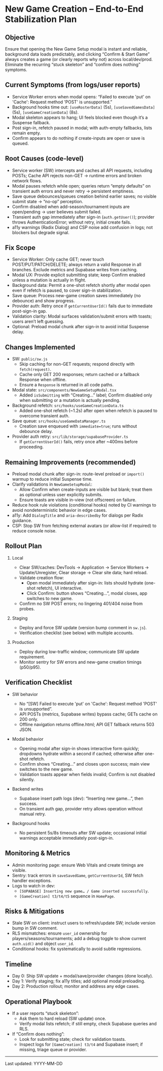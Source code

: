 # New Game Creation – End-to-End Stabilization Plan

## Objective
Ensure that opening the New Game Setup modal is instant and reliable, background data loads predictably, and clicking “Confirm & Start Game” always creates a game (or clearly reports why not) across local/dev/prod. Eliminate the recurring “stuck skeleton” and “confirm does nothing” symptoms.

## Current Symptoms (from logs/user reports)
- Service Worker errors when modal opens: “Failed to execute 'put' on 'Cache': Request method 'POST' is unsupported.”
- Background hooks time out: `[useRosterData]` (5s), `[useSavedGamesData]` (5s), `[useGameCreationData]` (8s).
- Modal skeleton appears to hang; UI feels blocked even though it’s a Suspense fallback.
- Post sign-in, refetch paused in modal; with auth-empty fallbacks, lists remain empty.
- Confirm appears to do nothing if create-inputs are open or save is queued.

## Root Causes (code-level)
- Service worker (SW) intercepts and caches all API requests, including POSTs; Cache API rejects non-GET → runtime errors and broken network flows.
- Modal pauses refetch while open; queries return “empty defaults” on transient auth errors and never retry → persistent emptiness.
- Save queue debounces/queues creation behind earlier saves; no visible submit state → “no-op” perception.
- Confirm disabled when add-season/tournament inputs are open/pending → user believes submit failed.
- Transient auth gap immediately after sign-in (`auth.getUser()`); provider throws AuthenticationError; without retry, initial create fails.
- a11y warnings (Radix Dialog) and CSP noise add confusion in logs; not blockers but degrade signal.

## Fix Scope
- Service Worker: Only cache GET; never touch POST/PUT/PATCH/DELETE; always return a valid Response in all branches. Exclude metrics and Supabase writes from caching.
- Modal UX: Provide explicit submitting state; keep Confirm enabled unless a mutation is actually in flight.
- Background data: Permit a one-shot refetch shortly after modal open even if refetch is paused, to cover sign-in stabilization.
- Save queue: Process new-game creation saves immediately (no debounce) and show progress.
- Provider auth: Retry once if `getCurrentUserId()` fails due to immediate post-sign-in gap.
- Validation clarity: Modal surfaces validation/submit errors with toasts; users aren’t left guessing.
- Optional: Preload modal chunk after sign-in to avoid initial Suspense delay.

## Changes Implemented
- SW: `public/sw.js`
  - Skip caching for non-GET requests; respond directly with `fetch(request)`.
  - Cache only GET 200 responses; return cached or a fallback Response when offline.
  - Ensure a `Response` is returned in all code paths.
- Modal state: `src/components/NewGameSetupModal.tsx`
  - Added `isSubmitting` with “Creating…” label; Confirm disabled only when submitting or a mutation is actually pending.
- Background refetch: `src/hooks/useGameCreationData.ts`
  - Added one-shot refetch (~1.2s) after open when refetch is paused to overcome transient auth.
- Save queue: `src/hooks/useGameDataManager.ts`
  - Creation save enqueued with `immediate=true`; runs without debounce delay.
- Provider auth retry: `src/lib/storage/supabaseProvider.ts`
  - If `getCurrentUserId()` fails, retry once after ~400ms before proceeding.

## Remaining Improvements (recommended)
- Preload modal chunk after sign-in: route-level preload or `import()` warmup to reduce initial Suspense time.
- Clarify validations in `NewGameSetupModal`:
  - Allow Confirm when create-inputs are visible but blank; treat them as optional unless user explicitly submits.
  - Ensure toasts are visible in-view (not offscreen) on failure.
- Reduce hook rule violations (conditional hooks) noted by CI warnings to avoid nondeterministic behavior in edge cases.
- a11y: Add `DialogTitle` and `aria-describedby` for dialogs per Radix guidance.
- CSP: Stop SW from fetching external avatars (or allow-list if required) to reduce console noise.

## Rollout Plan
1. Local
   - Clear SW/caches: DevTools → Application → Service Workers → Update/Unregister, Clear storage → Clear site data; hard reload.
   - Validate creation flow:
     - Open modal immediately after sign-in: lists should hydrate (one-shot refetch), UI interactive.
     - Click Confirm: button shows “Creating…”, modal closes, app switches to new game.
   - Confirm no SW POST errors; no lingering 401/404 noise from probes.

2. Staging
   - Deploy and force SW update (version bump comment in `sw.js`).
   - Verification checklist (see below) with multiple accounts.

3. Production
   - Deploy during low-traffic window; communicate SW update requirement.
   - Monitor sentry for SW errors and new-game creation timings (p50/p95).

## Verification Checklist
- SW behavior
  - No “[SW] Failed to execute 'put' on 'Cache': Request method 'POST' is unsupported”.
  - API POSTs (metrics, Supabase writes) bypass cache; GETs cache on 200 only.
  - Offline navigation returns offline.html; API GET fallback returns 503 JSON.

- Modal behavior
  - Opening modal after sign-in shows interactive form quickly; dropdowns hydrate within a second if cached; otherwise after one-shot refetch.
  - Confirm shows “Creating…” and closes upon success; main view switches to the new game.
  - Validation toasts appear when fields invalid; Confirm is not disabled silently.

- Backend writes
  - Supabase insert path logs (dev): “Inserting new game…”, then success.
  - On transient auth gap, provider retry allows operation without manual retry.

- Background hooks
  - No persistent 5s/8s timeouts after SW update; occasional initial warnings acceptable immediately post-sign-in.

## Monitoring & Metrics
- Admin monitoring page: ensure Web Vitals and create timings are visible.
- Sentry: track errors in `saveSavedGame`, `getCurrentUserId`, SW fetch handler exceptions.
- Logs to watch in dev:
  - `[SUPABASE] Inserting new game… / Game inserted successfully`.
  - `[GameCreation] t3/t4/t5` sequence in `HomePage`.

## Risks & Mitigations
- Stale SW on client: instruct users to refresh/update SW; include version bump in SW comment.
- RLS mismatches: ensure `user_id` ownership for players/seasons/tournaments; add a debug toggle to show current `auth.uid()` and object `user_id`.
- Conditional hooks: fix systematically to avoid subtle regressions.

## Timeline
- Day 0: Ship SW update + modal/save/provider changes (done locally).
- Day 1: Verify staging; fix a11y titles; add optional modal preloading.
- Day 2: Production rollout; monitor and address any edge cases.

## Operational Playbook
- If a user reports “stuck skeleton”: 
  - Ask them to hard reload (SW update) once.
  - Verify modal lists refetch; if still empty, check Supabase queries and RLS.
- If “Confirm does nothing”:
  - Look for submitting state; check for validation toasts.
  - Inspect logs for `[GameCreation] t3/t4` and Supabase insert; if missing, triage queue or provider.

---

Last updated: YYYY-MM-DD
